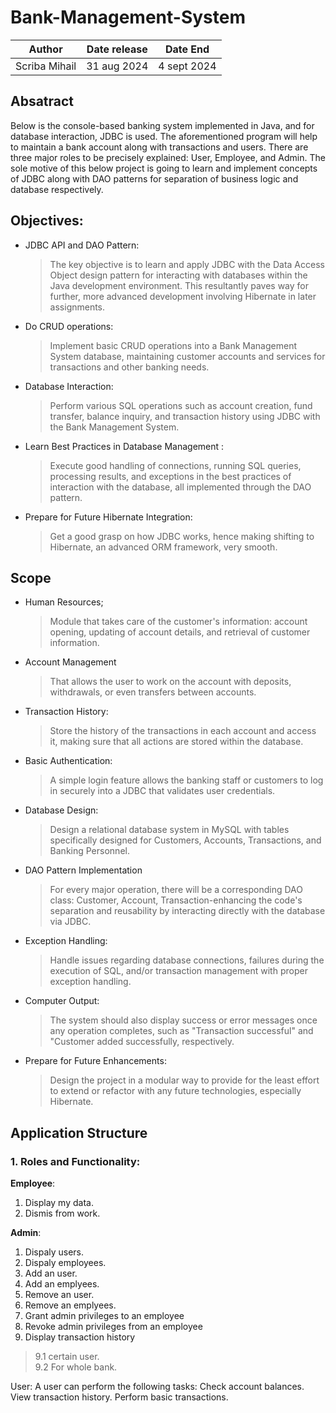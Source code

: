 # Bank-Management-System


|Author | Date release | Date End|
|--------|--------------|---------|
Scriba Mihail |   31 aug 2024             |     4 sept 2024    |



## Absatract

 Below is the console-based banking system implemented in Java, and for database
 interaction, JDBC is used. The aforementioned program will help to maintain a
 bank account along with transactions and users. There are three major roles to
 be precisely explained: User, Employee, and Admin. The sole motive of this below
 project is going to learn and implement concepts of JDBC along with DAO patterns
 for separation of business logic and database respectively.

## Objectives:

* JDBC API and DAO Pattern:

  >The key objective is to learn and apply JDBC with the Data Access Object design pattern for interacting with databases within the Java development environment. This resultantly paves way for further, more advanced development involving Hibernate in later assignments.

* Do CRUD operations:

  >Implement basic CRUD operations into a Bank Management System database, maintaining customer accounts and services for transactions and other banking needs.

* Database Interaction:

  >Perform various SQL operations such as account creation, fund transfer, balance inquiry, and transaction history using JDBC with the Bank Management System.

* Learn Best Practices in Database Management :

  >Execute good handling of connections, running SQL queries, processing results, and exceptions in the best practices of interaction with the database, all implemented through the DAO pattern.

- Prepare for Future Hibernate Integration:

    >Get a good grasp on how JDBC works, hence making shifting to Hibernate, an advanced ORM framework, very smooth.

## Scope

* Human Resources;
  >Module that takes care of the customer's information: account opening, updating of account details, and retrieval of customer information.

* Account Management
  >That allows the user to work on the account with deposits, withdrawals, or even transfers between accounts.

* Transaction History:
  >Store the history of the transactions in each account and access it, making sure that all actions are stored within the database.

* Basic Authentication:
  >A simple login feature allows the banking staff or customers to log in securely into a JDBC that validates user credentials.

* Database Design:
  >Design a relational database system in MySQL with tables specifically designed for Customers, Accounts, Transactions, and Banking Personnel.

* DAO Pattern Implementation
  >For every major operation, there will be a corresponding DAO class: Customer, Account, Transaction-enhancing the code's separation and reusability by interacting directly with the database via JDBC.

* Exception Handling:
  >Handle issues regarding database connections, failures during the execution of SQL, and/or transaction management with proper exception handling.

* Computer Output:
  >The system should also display success or error messages once any operation completes, such as "Transaction successful" and "Customer added successfully, respectively.

- Prepare for Future Enhancements:
   >Design the project in a modular way to provide for the least effort to extend or refactor with any future technologies, especially Hibernate.

## Application Structure

### 1. **Roles and Functionality**:

 **Employee**:

 1. Display my data.
 2. Dismis from work.

**Admin**:

1. Dispaly users.
2. Dispaly employees.
3. Add an user.
4. Add an emplyees.
5. Remove an user.
6. Remove an emplyees.
7. Grant admin privileges to an employee
8. Revoke admin privileges from an employee
9. Display transaction history
>9.1 certain user.  
>9.2 For whole bank.


User: A user can perform the following tasks:
Check account balances.
View transaction history.
Perform basic transactions.
